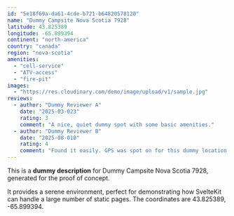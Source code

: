 ```yaml
---
id: "5e18f69a-da61-4cde-b721-b64820578120"
name: "Dummy Campsite Nova Scotia 7928"
latitude: 43.825389
longitude: -65.899394
continent: "north-america"
country: "canada"
region: "nova-scotia"
amenities:
  - "cell-service"
  - "ATV-access"
  - "fire-pit"
images:
  - "https://res.cloudinary.com/demo/image/upload/v1/sample.jpg"
reviews:
  - author: "Dummy Reviewer A"
    date: "2025-03-023"
    rating: 3
    comment: "A nice, quiet dummy spot with some basic amenities."
  - author: "Dummy Reviewer B"
    date: "2025-08-010"
    rating: 4
    comment: "Found it easily. GPS was spot on for this dummy location."
---
```


This is a **dummy description** for Dummy Campsite Nova Scotia 7928, generated for the proof of concept.

It provides a serene environment, perfect for demonstrating how SvelteKit can handle a large number of static pages. The coordinates are 43.825389, -65.899394.
